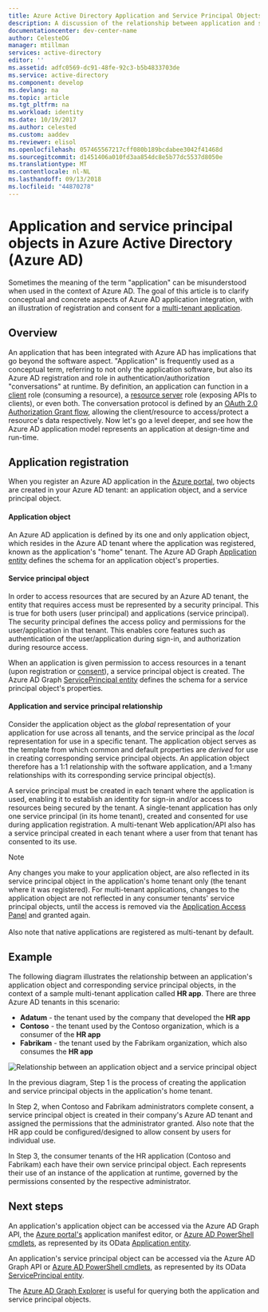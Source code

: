 ```yaml
---
title: Azure Active Directory Application and Service Principal Objects
description: A discussion of the relationship between application and service principal objects in Azure Active Directory
documentationcenter: dev-center-name
author: CelesteDG
manager: mtillman
services: active-directory
editor: ''
ms.assetid: adfc0569-dc91-48fe-92c3-b5b4833703de
ms.service: active-directory
ms.component: develop
ms.devlang: na
ms.topic: article
ms.tgt_pltfrm: na
ms.workload: identity
ms.date: 10/19/2017
ms.author: celested
ms.custom: aaddev
ms.reviewer: elisol
ms.openlocfilehash: 057465567217cff080b189bcdabee3042f41468d
ms.sourcegitcommit: d1451406a010fd3aa854dc8e5b77dc5537d8050e
ms.translationtype: MT
ms.contentlocale: nl-NL
ms.lasthandoff: 09/13/2018
ms.locfileid: "44870278"
---
```

# <a name="application-and-service-principal-objects-in-azure-active-directory-azure-ad"></a>Application and service principal objects in Azure Active Directory (Azure AD)
Sometimes the meaning of the term "application" can be misunderstood when used in the context of Azure AD. The goal of this article is to clarify conceptual and concrete aspects of Azure AD application integration, with an illustration of registration and consent for a [multi-tenant application](developer-glossary.md#multi-tenant-application).

## <a name="overview"></a>Overview
An application that has been integrated with Azure AD has implications that go beyond the software aspect. "Application" is frequently used as a conceptual term, referring to not only the application software, but also its Azure AD registration and role in authentication/authorization "conversations" at runtime. By definition, an application can function in a [client](developer-glossary.md#client-application) role (consuming a resource), a [resource server](developer-glossary.md#resource-server) role (exposing APIs to clients), or even both. The conversation protocol is defined by an [OAuth 2.0 Authorization Grant flow](developer-glossary.md#authorization-grant), allowing the client/resource to access/protect a resource's data respectively. Now let's go a level deeper, and see how the Azure AD application model represents an application at design-time and run-time. 

## <a name="application-registration"></a>Application registration
When you register an Azure AD application in the [Azure portal][AZURE-Portal], two objects are created in your Azure AD tenant: an application object, and a service principal object.

#### <a name="application-object"></a>Application object
An Azure AD application is defined by its one and only application object, which resides in the Azure AD tenant where the application was registered, known as the application's "home" tenant. The Azure AD Graph [Application entity][AAD-Graph-App-Entity] defines the schema for an application object's properties. 

#### <a name="service-principal-object"></a>Service principal object
In order to access resources that are secured by an Azure AD tenant, the entity that requires access must be represented by a security principal. This is true for both users (user principal) and applications (service principal). The security principal defines the access policy and permissions for the user/application in that tenant. This enables core features such as authentication of the user/application during sign-in, and authorization during resource access.

When an application is given permission to access resources in a tenant (upon registration or [consent](developer-glossary.md#consent)), a service principal object is created. The Azure AD Graph  [ServicePrincipal entity][AAD-Graph-Sp-Entity] defines the schema for a service principal object's properties. 

#### <a name="application-and-service-principal-relationship"></a>Application and service principal relationship
Consider the application object as the *global* representation of your application for use across all tenants, and the service principal as the *local* representation for use in a specific tenant. The application object serves as the template from which common and default properties are *derived* for use in creating corresponding service principal objects. An application object therefore has a 1:1 relationship with the software application, and a 1:many relationships with its corresponding service principal object(s).

A service principal must be created in each tenant where the application is used, enabling it to establish an identity for sign-in and/or access to resources being secured by the tenant. A single-tenant application has only one service principal (in its home tenant), created and consented for use during application registration. A multi-tenant Web application/API also has a service principal created in each tenant where a user from that tenant has consented to its use. 

> [!NOTE]
> Any changes you make to your application object, are also reflected in its service principal object in the application's home tenant only (the tenant where it was registered). For multi-tenant applications, changes to the application object are not reflected in any consumer tenants' service principal objects, until the access is removed via the [Application Access Panel](https://myapps.microsoft.com) and granted again.
><br>  
> Also note that native applications are registered as multi-tenant by default.
> 
> 

## <a name="example"></a>Example
The following diagram illustrates the relationship between an application's application object and corresponding service principal objects, in the context of a sample multi-tenant application called **HR app**. There are three Azure AD tenants in this scenario: 

* **Adatum** - the tenant used by the company that developed the **HR app**
* **Contoso** - the tenant used by the Contoso organization, which is a consumer of the **HR app**
* **Fabrikam** - the tenant used by the Fabrikam organization, which also consumes the **HR app**

![Relationship between an application object and a service principal object](./media/app-objects-and-service-principals/application-objects-relationship.png)

In the previous diagram, Step 1 is the process of creating the application and service principal objects in the application's home tenant.

In Step 2, when Contoso and Fabrikam administrators complete consent, a service principal object is created in their company's Azure AD tenant and assigned the permissions that the administrator granted. Also note that the HR app could be configured/designed to allow consent by users for individual use.

In Step 3, the consumer tenants of the HR application (Contoso and Fabrikam) each have their own service principal object. Each represents their use of an instance of the application at runtime, governed by the permissions consented by the respective administrator.

## <a name="next-steps"></a>Next steps
An application's application object can be accessed via the Azure AD Graph API, the [Azure portal's][AZURE-Portal] application manifest editor, or [Azure AD PowerShell cmdlets](https://docs.microsoft.com/powershell/azure/overview?view=azureadps-2.0), as represented by its OData [Application entity][AAD-Graph-App-Entity].

An application's service principal object can be accessed via the Azure AD Graph API or [Azure AD PowerShell cmdlets](https://docs.microsoft.com/powershell/azure/overview?view=azureadps-2.0), as represented by its OData [ServicePrincipal entity][AAD-Graph-Sp-Entity].

The [Azure AD Graph Explorer](https://graphexplorer.azurewebsites.net/) is useful for querying both the application and service principal objects.

<!--Image references-->

<!--Reference style links -->
[AAD-Graph-App-Entity]: https://msdn.microsoft.com/Library/Azure/Ad/Graph/api/entity-and-complex-type-reference#application-entity
[AAD-Graph-Sp-Entity]: https://msdn.microsoft.com/Library/Azure/Ad/Graph/api/entity-and-complex-type-reference#serviceprincipal-entity
[AZURE-Portal]: https://portal.azure.com
